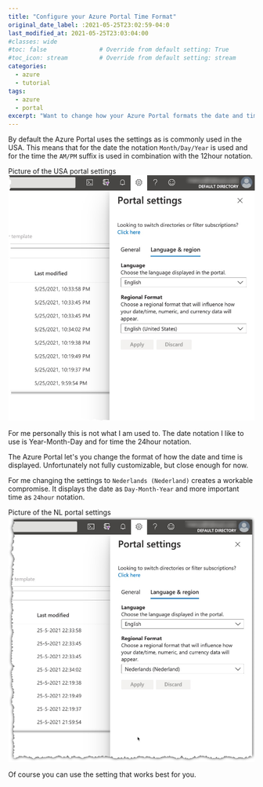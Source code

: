 ```yaml
---
title: "Configure your Azure Portal Time Format"
original_date_label: :2021-05-25T23:02:59-04:0
last_modified_at: 2021-05-25T23:03:04:00 
#classes: wide
#toc: false               # Override from default setting: True
#toc_icon: stream         # Override from default setting: stream
categories:
  - azure
  - tutorial
tags:
  - azure
  - portal
excerpt: "Want to change how your Azure Portal formats the date and time displayed? This article will tell you where to configure the format used."
---
```


By default the Azure Portal uses the settings as is commonly used in the USA. This means that for the date the notation `Month/Day/Year` is used and for the time the `AM/PM` suffix is used in combination with the 12hour notation.

Picture of the USA portal settings
![Azure Portal using USA Regional Format](https://raw.githubusercontent.com/CrossCloudGuru/CrossCloudGuru.github.io/master/assets/images/articles/2021-05-25-azure-portal-time-format/2021-05-25-azure-portal-time-format-usa-01.jpg)

For me personally this is not what I am used to. The date notation I like to use is Year-Month-Day and for time the 24hour notation.

The Azure Portal let's you change the format of how the date and time is displayed. Unfortunately not fully customizable, but close enough for now.

For me changing the settings to `Nederlands (Nederland)` creates a workable compromise. It displays the date as `Day-Month-Year` and more important time as `24hour` notation.

Picture of the NL portal settings
![Azure Portal using NL Regional Format](https://raw.githubusercontent.com/CrossCloudGuru/CrossCloudGuru.github.io/master/assets/images/articles/2021-05-25-azure-portal-time-format/2021-05-25-azure-portal-time-format-01.jpg)

Of course you can use the setting that works best for you.
